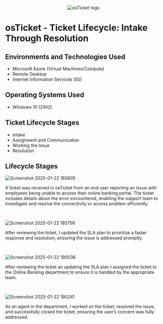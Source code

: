 <p align="center">
<img src="https://i.imgur.com/Clzj7Xs.png" alt="osTicket logo"/>
</p>

<h1>osTicket - Ticket Lifecycle: Intake Through Resolution</h1>



<h2>Environments and Technologies Used</h2>

- Microsoft Azure (Virtual Machines/Compute)
- Remote Desktop
- Internet Information Services (IIS)

<h2>Operating Systems Used </h2>

- Windows 10</b> (21H2)

<h2>Ticket Lifecycle Stages</h2>

- Intake
- Assignment and Communication
- Working the Issue
- Resolution

<h2>Lifecycle Stages</h2>

![Screenshot 2025-01-22 185605](https://github.com/user-attachments/assets/9ce939ae-6e2f-4032-88a7-651e0b99c560)


<p>
</p>
<p>
A ticket was received in osTicket from an end user reporting an issue with employees being unable to access their online banking portal. The ticket includes details about the error encountered, enabling the support team to investigate and resolve the connectivity or access problem efficiently.</p>
<br />

![Screenshot 2025-01-22 185758](https://github.com/user-attachments/assets/f0e26c1f-4f04-4d7c-bfac-24e5fba7c175)


<p>
</p>
<p>
After reviewing the ticket, I updated the SLA plan to prioritize a faster response and resolution, ensuring the issue is addressed promptly.</p>
<br />

![Screenshot 2025-01-22 190036](https://github.com/user-attachments/assets/4234c6ee-03c4-4549-ac20-b04248d25cfc)


<p>
</p>
<p>
After reviewing the ticket an updating the SLA plan I assigned the ticket to the Online Banking department to ensure it is handled by the appropriate team.</p>
<br />



![Screenshot 2025-01-22 190241](https://github.com/user-attachments/assets/9b58be0a-5526-48b4-a93c-f045434510ae)

As an agent in the department, I worked on the ticket, resolved the issue, and successfully closed the ticket, ensuring the user’s concern was fully addressed.
